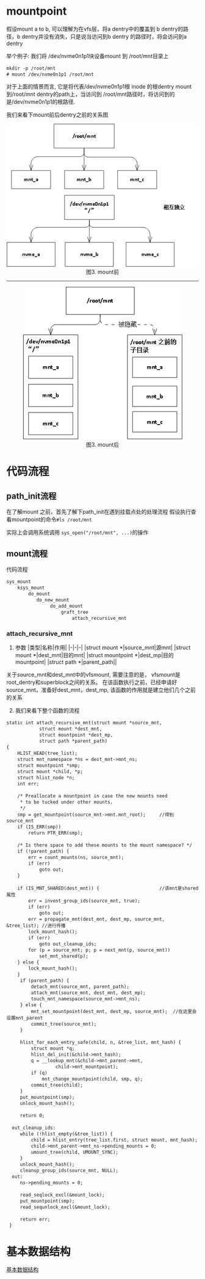 # mountpoint
假设mount a to b, 可以理解为在vfs层，将a dentry中的覆盖到
b dentry的路径，b dentry并没有消失，只是说当访问到b dentry
的路径时，将会访问到a dentry

举个例子:
我们将 /dev/nvme0n1p1块设备mount 到 /root/mnt目录上
```
mkdir -p /root/mnt
# mount /dev/nvme0n1p1 /root/mnt
```
对于上面的情景而言, 它是将代表/dev/nvme0n1p1根 inode
的根dentry  mount到/root/mnt dentry的path上，当访问到
/root/mnt路径时，将访问到的是/dev/nvme0n1p1的根路径.

我们来看下mount前后dentry之前的关系图

<div style="text-align: center;">

![image](./mount之前状态.png)<br/>
图3. mount前
</div>

***

<div style="text-align: center;">

![image](./mount之后状态.png)<br />
图3. mount后
</div>

# 代码流程
## path_init流程
在了解mount 之前，首先了解下path_init在遇到挂载点处的处理流程
假设执行查看mountpoint的命令`#ls /root/mnt`

实际上会调用系统调用
`sys_open("/root/mnt", ...)`的操作

## mount流程
代码流程
```
sys_mount
    ksys_mount
        do_mount
           do_new_mount
                do_add_mount
                    graft_tree
                        attach_recursive_mnt
```
### attach_recursive_mnt

1. 参数
|类型|名称|作用|
|-|-|-|
|struct mount *|source_mnt|源mnt|
|struct mount *|dest_mnt|目的mnt|
|struct mountpoint *|dest_mp|目的mountpoint|
|struct path *|parent_path||

关于source_mnt和dest_mnt中的vfsmount, 需要注意的是，
vfsmount是root_dentry和superblock之间的关系。
在该函数执行之前，已经申请好source_mnt，准备好dest_mnt，dest_mp,
该函数的作用就是建立他们几个之前的关系

2. 我们来看下整个函数的流程

```C/C++
static int attach_recursive_mnt(struct mount *source_mnt,
            struct mount *dest_mnt,
            struct mountpoint *dest_mp,
            struct path *parent_path)
{
    HLIST_HEAD(tree_list);
    struct mnt_namespace *ns = dest_mnt->mnt_ns;
    struct mountpoint *smp;
    struct mount *child, *p;
    struct hlist_node *n;
    int err;

    /* Preallocate a mountpoint in case the new mounts need
     * to be tucked under other mounts.
     */
    smp = get_mountpoint(source_mnt->mnt.mnt_root);     //得到source_mnt
    if (IS_ERR(smp))
        return PTR_ERR(smp);

    /* Is there space to add these mounts to the mount namespace? */
    if (!parent_path) {
        err = count_mounts(ns, source_mnt);
        if (err)
            goto out;
    }

    if (IS_MNT_SHARED(dest_mnt)) {                      //该mnt是shared属性
        err = invent_group_ids(source_mnt, true);
        if (err)
            goto out;
        err = propagate_mnt(dest_mnt, dest_mp, source_mnt, &tree_list); //进行传播
        lock_mount_hash();
        if (err)
            goto out_cleanup_ids;
        for (p = source_mnt; p; p = next_mnt(p, source_mnt))
            set_mnt_shared(p);
    } else {
        lock_mount_hash();
    }
     if (parent_path) {
         detach_mnt(source_mnt, parent_path);
         attach_mnt(source_mnt, dest_mnt, dest_mp);
         touch_mnt_namespace(source_mnt->mnt_ns);
     } else {
         mnt_set_mountpoint(dest_mnt, dest_mp, source_mnt);  //在这里会设置mnt_parent
         commit_tree(source_mnt);
     }

     hlist_for_each_entry_safe(child, n, &tree_list, mnt_hash) {
         struct mount *q;
         hlist_del_init(&child->mnt_hash);
         q = __lookup_mnt(&child->mnt_parent->mnt,
                  child->mnt_mountpoint);
         if (q)
             mnt_change_mountpoint(child, smp, q);
         commit_tree(child);
     }
     put_mountpoint(smp);
     unlock_mount_hash();

     return 0;

  out_cleanup_ids:
     while (!hlist_empty(&tree_list)) {
         child = hlist_entry(tree_list.first, struct mount, mnt_hash);
         child->mnt_parent->mnt_ns->pending_mounts = 0;
         umount_tree(child, UMOUNT_SYNC);
     }
     unlock_mount_hash();
     cleanup_group_ids(source_mnt, NULL);
  out:
     ns->pending_mounts = 0;

     read_seqlock_excl(&mount_lock);
     put_mountpoint(smp);
     read_sequnlock_excl(&mount_lock);

     return err;
 }

```

# 基本数据结构
[基本数据结构](./mount.md)
